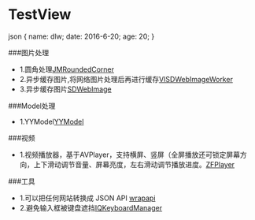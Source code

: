 # TestView

json {
  name: dlw;
  date: 2016-6-20;
  age: 20;
}

###图片处理
- 1.圆角处理[JMRoundedCorner](https://github.com/raozhizhen/JMRoundedCorner)
- 2.异步缓存图片,将网络图片处理后再进行缓存[VISDWebImageWorker](https://github.com/vitoziv/VISDWebImageWorker)
- 3.异步缓存图片[SDWebImage](https://github.com/rs/SDWebImage)

###Model处理
- 1.YYModel[YYModel](https://github.com/ibireme/YYModel)

###视频
- 1.视频播放器，基于AVPlayer，支持横屏、竖屏（全屏播放还可锁定屏幕方向，上下滑动调节音量、屏幕亮度，左右滑动调节播放进度。[ZFPlayer](https://github.com/renzifeng/ZFPlayer)


###工具
- 1.可以把任何网站转换成 JSON API [wrapapi](https://wrapapi.com)
- 2.避免输入框被键盘遮挡[IQKeyboardManager](https://github.com/hackiftekhar/IQKeyboardManager)
